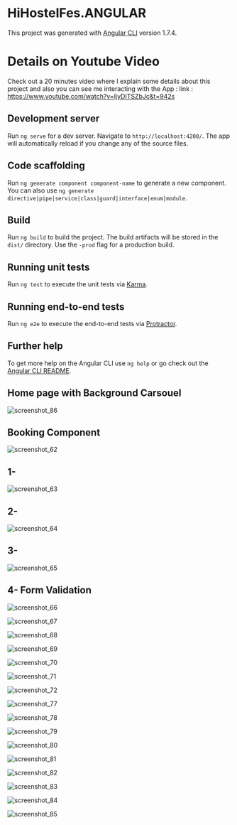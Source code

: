 # HiHostelFes.ANGULAR

This project was generated with [Angular CLI](https://github.com/angular/angular-cli) version 1.7.4.

# Details on Youtube Video

Check out a 20 minutes video where I explain some details about this project and also you can see me interacting with the App :
link : https://www.youtube.com/watch?v=IjyDITSZbJc&t=942s

## Development server

Run `ng serve` for a dev server. Navigate to `http://localhost:4200/`. The app will automatically reload if you change any of the source files.

## Code scaffolding

Run `ng generate component component-name` to generate a new component. You can also use `ng generate directive|pipe|service|class|guard|interface|enum|module`.

## Build

Run `ng build` to build the project. The build artifacts will be stored in the `dist/` directory. Use the `-prod` flag for a production build.

## Running unit tests

Run `ng test` to execute the unit tests via [Karma](https://karma-runner.github.io).

## Running end-to-end tests

Run `ng e2e` to execute the end-to-end tests via [Protractor](http://www.protractortest.org/).

## Further help

To get more help on the Angular CLI use `ng help` or go check out the [Angular CLI README](https://github.com/angular/angular-cli/blob/master/README.md).




## Home page with Background Carsouel
![screenshot_86](https://user-images.githubusercontent.com/34900477/50638467-24c8e980-0f5e-11e9-8035-0680d611602c.png)
## Booking Component
![screenshot_62](https://user-images.githubusercontent.com/34900477/50637820-c3078000-0f5b-11e9-8975-09b0b24b1134.png)
## 1-
![screenshot_63](https://user-images.githubusercontent.com/34900477/50637895-111c8380-0f5c-11e9-9cf2-5dfdffeb4498.png)
## 2-
![screenshot_64](https://user-images.githubusercontent.com/34900477/50637920-25608080-0f5c-11e9-92c5-43fafbd06cfd.png)
## 3-
![screenshot_65](https://user-images.githubusercontent.com/34900477/50637925-27c2da80-0f5c-11e9-96c2-f634bee12daf.png)
## 4- Form Validation
![screenshot_66](https://user-images.githubusercontent.com/34900477/50637930-2b566180-0f5c-11e9-9608-8579e038625b.png)

![screenshot_67](https://user-images.githubusercontent.com/34900477/50637934-2d202500-0f5c-11e9-9ae5-e269e3e2b7dd.png)

![screenshot_68](https://user-images.githubusercontent.com/34900477/50637935-2e515200-0f5c-11e9-8ed2-f38eed837555.png)

![screenshot_69](https://user-images.githubusercontent.com/34900477/50637937-30b3ac00-0f5c-11e9-8596-2da606b9796a.png)

![screenshot_70](https://user-images.githubusercontent.com/34900477/50637941-34dfc980-0f5c-11e9-8e30-f1a6c2cfa0d9.png)

![screenshot_71](https://user-images.githubusercontent.com/34900477/50637943-36a98d00-0f5c-11e9-8e00-a93ac4987d40.png)

![screenshot_72](https://user-images.githubusercontent.com/34900477/50637946-39a47d80-0f5c-11e9-93ce-899fe67be621.png)

![screenshot_77](https://user-images.githubusercontent.com/34900477/50637949-3c9f6e00-0f5c-11e9-92aa-77cfe794c77f.png)

![screenshot_78](https://user-images.githubusercontent.com/34900477/50637950-3f01c800-0f5c-11e9-99bb-0d6a8ee05753.png)

![screenshot_79](https://user-images.githubusercontent.com/34900477/50637952-42954f00-0f5c-11e9-9250-52c88ea03bec.png)

![screenshot_80](https://user-images.githubusercontent.com/34900477/50637954-445f1280-0f5c-11e9-87c5-dcb7cace992a.png)

![screenshot_81](https://user-images.githubusercontent.com/34900477/50637955-4628d600-0f5c-11e9-94a5-3f74a1b8f4c2.png)

![screenshot_82](https://user-images.githubusercontent.com/34900477/50637956-47f29980-0f5c-11e9-9d2f-85fda9cd6035.png)

![screenshot_83](https://user-images.githubusercontent.com/34900477/50637960-4a54f380-0f5c-11e9-8719-f0a5a01c9fc1.png)

![screenshot_84](https://user-images.githubusercontent.com/34900477/50637965-4f19a780-0f5c-11e9-8b3b-71fbf5f742a7.png)

![screenshot_85](https://user-images.githubusercontent.com/34900477/50637968-50e36b00-0f5c-11e9-9ff8-d3ba4fe8725a.png)


